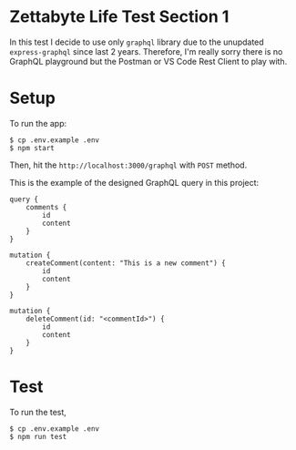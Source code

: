 # Zettabyte Life Test Section 1
In this test I decide to use only `graphql` library due to the unupdated
`express-graphql` since last 2 years. Therefore, I'm really sorry there is no
GraphQL playground but the Postman or VS Code Rest Client to play with.

# Setup
To run the app:

```
$ cp .env.example .env
$ npm start
```

Then, hit the `http://localhost:3000/graphql` with `POST` method.

This is the example of the designed GraphQL query in this project:

```
query {
    comments {
        id
        content
    }
}
```

```
mutation {
    createComment(content: "This is a new comment") {
        id
        content
    }
}
```

```
mutation {
    deleteComment(id: "<commentId>") {
        id
        content
    }
}
```

# Test
To run the test,

```
$ cp .env.example .env
$ npm run test
```
